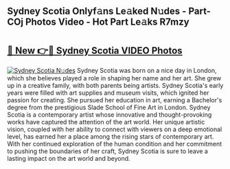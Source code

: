 ## Sydney Scotia Onlyf𝚊ns Le𝚊ked N𝚞des - Part-COj Photos Video - Hot Part Le𝚊ks R7mzy

# <h2><a href="http://ab27679.deff.icu/?id=Sydney+Scotia">🔗 New 👉🔴 Sydney Scotia VIDEO Photos</a></h2>

[![Sydney Scotia N𝚞des](https://i.imgur.com/rIISA9y.gif)](http://ab27679.deff.icu/?id=Sydney+Scotia)
Sydney Scotia was born on a nice day in London, which she believes played a role in shaping her name and her art. She grew up in a creative family, with both parents being artists. Sydney Scotia's early years were filled with art supplies and museum visits, which ignited her passion for creating. She pursued her education in art, earning a Bachelor's degree from the prestigious Slade School of Fine Art in London. Sydney Scotia is a contemporary artist whose innovative and thought-provoking works have captured the attention of the art world. Her unique artistic vision, coupled with her ability to connect with viewers on a deep emotional level, has earned her a place among the rising stars of contemporary art. With her continued exploration of the human condition and her commitment to pushing the boundaries of her craft, Sydney Scotia is sure to leave a lasting impact on the art world and beyond.
